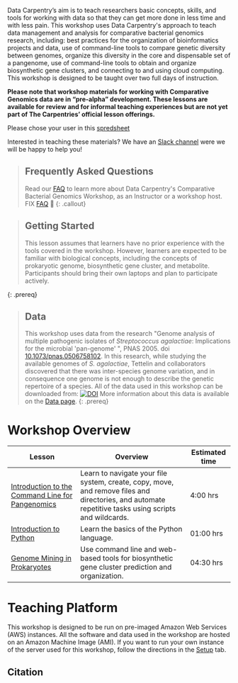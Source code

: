 ---
---

Data Carpentry’s aim is to teach researchers basic concepts, skills, and tools 
for working
with data so that they can get more done in less time and with less pain. This workshop uses 
Data Carpentry's approach to
teach data management and analysis for comparative bacterial genomics research, including: 
best practices for the organization of bioinformatics projects and data, 
use of command-line tools to compare genetic diversity between genomes,
organize this diversity in the core and dispensable set of a pangenome,
use of command-line tools to obtain and organize biosynthetic gene clusters, 
and connecting to and using cloud computing. 
This workshop is designed to be taught over two full days of instruction.

**Please note that workshop materials for working with Comparative Genomics data are in “pre-alpha” development. 
These lessons are available for review and for informal teaching experiences but are not yet part 
of The Carpentries’ official lesson offerings.**

Please chose your user in this [spredsheet](https://docs.google.com/spreadsheets/d/1uiBMjlIh3U5JufVoDl9BTncHPCmYm9GT-LHUkOwWnnU/edit#gid=0)

Interested in teaching these materials? We have an 
[Slack channel](https://metagenomicslesson.slack.com/archives/C023H1DRD1V) were we will be happy to help you! 


> ## Frequently Asked Questions
> Read our [FAQ](/comparative-genomics-workshop/faq/) to learn more about Data Carpentry's Comparative Bacterial Genomics Workshop, 
> as an Instructor or a workshop host. FIX [FAQ](/comparative-genomics-workshop/faq/) 💢
{: .callout} 

> ## Getting Started
>
> This lesson assumes that learners have no prior experience with the tools covered in the workshop. 
> However, learners are expected to be familiar with biological concepts,
> including the concepts of prokaryotic genome, biosynthetic gene cluster, and metabolite. 
> Participants should bring their own laptops and plan to participate actively.  
> 
{: .prereq}

> ## Data
> 
> This workshop uses data from the research "Genome analysis of multiple pathogenic 
> isolates of _Streptococcus agalactiae_: Implications for the microbial 'pan-genome' ",
> PNAS 2005. doi [10.1073/pnas.0506758102](https://doi.org/10.1073/pnas.0506758102).
> In this research, while studying the available genomes of _S. agalactiae_, 
> Tettelin and collaborators discovered that there was inter-species
> genome variation, and in consequence one genome is not enough to 
> describe the genetic repertoire of a species. 
> All of the data used in this workshop can be downloaded from:
>  [![DOI](https://zenodo.org/badge/DOI/10.5281/zenodo.6599284.svg)](https://doi.org/10.5281/zenodo.6599284) 
> More information about this data is available on the [Data page](https://czirion.github.io/comparative-genomics-workshop/data/index.html).
{: .prereq} 

# Workshop Overview 

| Lesson    | Overview | Estimated time|
| ------- | ---------- | ---------- |
| [Introduction to the Command Line for Pangenomics](https://czirion.github.io/shell-pangenomics/) | Learn to navigate your file system, create, copy, move, and remove files and directories, and automate repetitive tasks using scripts and wildcards. | 4:00 hrs |
| [Introduction to Python](https://czirion.github.io/pangenomics-python/) | Learn the basics of the Python language. |01:00 hrs| 
| [Genome Mining in Prokaryotes](https://axelramosgarcia.github.io/Genome-Mining/) |  Use command line and web-based tools for biosynthetic gene cluster prediction and organization.|04:30 hrs| 


# Teaching Platform
This workshop is designed to be run on pre-imaged Amazon Web Services (AWS)
instances. All the software and data used in the workshop are hosted on an Amazon Machine Image (AMI).
If you want to run your own instance of the server used for this workshop, follow the directions in the [Setup](setup.html) tab. 

## Citation 

